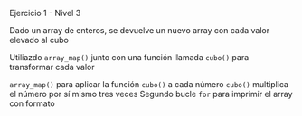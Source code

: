 Ejercicio 1 - Nivel 3

Dado un array de enteros, se devuelve un nuevo array con cada valor elevado al cubo

Utiliazdo `array_map()` junto con una función llamada `cubo()` para transformar cada valor

`array_map()` para aplicar la función `cubo()` a cada número
`cubo()` multiplica el número por sí mismo tres veces
Segundo bucle `for` para imprimir el array con formato